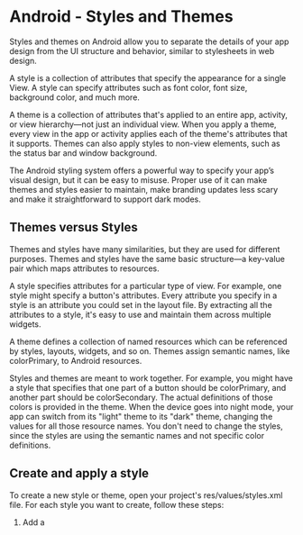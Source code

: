 # Android - Styles and Themes


Styles and themes on Android allow you to separate the details of your app design from the UI structure and behavior,
similar to stylesheets in web design.

A style is a collection of attributes that specify the appearance for a single View. A style can specify attributes such as font color, font size,
background color, and much more.

A theme is a collection of attributes that's applied to an entire app, activity, or view hierarchy—not just an individual view.
When you apply a theme, every view in the app or activity applies each of the theme's attributes that it supports. Themes can also apply styles
to non-view elements, such as the status bar and window background.

The Android styling system offers a powerful way to specify your app’s visual design, but it can be easy to misuse. Proper use of it can 
make themes and styles easier to maintain, make branding updates less scary and make it straightforward to support dark modes.

## Themes versus Styles

 Themes and styles have many similarities, but they are used for different purposes. Themes and styles have the same basic 
 structure—a key-value pair which maps attributes to resources.

A style specifies attributes for a particular type of view. For example, one style might specify a button's attributes. Every 
attribute you specify in a style is an attribute you could set in the layout file. By extracting all the attributes to a style,
it's easy to use and maintain them across multiple widgets.

A theme defines a collection of named resources which can be referenced by styles, layouts, widgets, and so on. Themes assign
semantic names, like colorPrimary, to Android resources.

Styles and themes are meant to work together. For example, you might have a style that specifies that one part of a button
should be colorPrimary, and another part should be colorSecondary. The actual definitions of those colors is provided in the
theme. When the device goes into night mode, your app can switch from its "light" theme to its "dark" theme, changing the values
for all those resource names. You don't need to change the styles, since the styles are using the semantic names and not specific color definitions. 

## Create and apply a style

To create a new style or theme, open your project's res/values/styles.xml file. For each style you want to create, follow these steps:

  1. Add a <style> element with a name that uniquely identifies the style.
  2. Add an <item> element for each style attribute you want to define. 
     The name in each item specifies an attribute you would otherwise use as an XML attribute in your layout. 
     The value in the <item> element is the value for that attribute.
  
For example, if you define the following style:
  
```
<?xml version="1.0" encoding="utf-8"?>
<resources>
    <style name="GreenText" parent="TextAppearance.AppCompat">
        <item name="android:textColor">#00FF00</item>
    </style>
</resources>
```

You can apply the style to a view as follows:
  
```
<TextView
    style="@style/GreenText"
    ... />
```
  
Each attribute specified in the style is applied to that view if the view accepts it.
The view simply ignores any attributes that it does not accept.

  
> Note: Only the element to which you add the style attribute receives those style attributes—any child views do not apply the styles.
  If you want child views to inherit styles, instead apply the style with the android:theme attribute.

  
However, instead of applying a style to individual views, you'll usually apply styles as a theme for your 
entire app, activity, or collection of views.

  
## Extend and customize a style
  
When creating your own styles, you should always extend an existing style from the framework or support library so that you
maintain compatibility with platform UI styles. To extend a style, specify the style you want to extend with the parent attribute. You can then override the inherited style attributes and add new ones.

For example, you can inherit the Android platform's default text appearance and modify it as follows:
  
  ```
  <style name="GreenText" parent="@android:style/TextAppearance">
    <item name="android:textColor">#00FF00</item>
  </style>
  ```
  
  However, you should always inherit your core app styles from the Android Support Library. The styles in the support library provide 
  compatibility with Android 4.0 (API level 14) and higher by optimizing each style for the UI attributes available in each version. 
  The support library styles often have a name similar to the style from the platform, but with AppCompat included.

  To inherit styles from a library or your own project, declare the parent style name without the @android:style/ part shown above.
  For example, the following example inherits text appearance styles from the support library:
  
  ```
  <style name="GreenText" parent="TextAppearance.AppCompat">
    <item name="android:textColor">#00FF00</item>
  </style>
  ```
  You can also inherit styles (except those from the platform) by extending a style's name with a dot notation, instead of using the parent
  attribute. That is, prefix the name of your style with the name of the style you want to inherit, separated by a period. You should usually 
  do this only when extending your own styles, not styles from other libraries. For example, the following style inherits all styles from 
  the GreenText style above and then increases the text size:
  
  
  ```
  <style name="GreenText.Large">
    <item name="android:textSize">22dp</item>
  </style>
  ```
  
  You can continue inheriting styles like this as many times as you'd like by chaining on more names.
  
  > Note: If you use the dot notation to extend a style, and you also include the parent attribute,
    then the parent styles override any styles inheritted through the dot notation.
  
  To find which attributes you can declare with an <item> tag, refer to the "XML attributes" table in the various class references.
  All views support XML attributes from the base View class, and many views add their own special attributes. For example, the TextView 
  XML attributes includes the android:inputType attribute that you can apply to a text view that receives input, such as an EditText widget.

  
## Apply a style as a theme
  
  You can create a theme the same way you create styles. The difference is how you apply it: instead of applying a style with 
  the style attribute on a view, you apply a theme with the android:theme attribute on either the <application> tag or an <activity> tag in 
  the AndroidManifest.xml file.

  For example, here's how to apply the Android Support Library's material design "dark" theme to the whole app: 
  
  ```
  <manifest ... >
    <application android:theme="@style/Theme.AppCompat" ... >
    </application>
  </manifest>
  ```
  
  And here's how to apply the "light" theme to just one activity:
  
  
  ```
  <manifest ... >
    <application ... >
        <activity android:theme="@style/Theme.AppCompat.Light" ... >
        </activity>
    </application>
  </manifest>
  ```
  
  Now every view in the app or activity applies the styles defined in the given theme. If a view supports only some of the attributes 
  declared in the style, then it applies only those attributes and ignores the ones it does not support.

  Beginning with Android 5.0 (API level 21) and Android Support Library v22.1, you can also specify the android:theme attribute
  to a view in your layout file. This modifies the theme for that view and any child views, which is useful for altering theme color
  palettes in a specific portion of your interface.

  The previous examples show how to apply a theme such as Theme.AppCompat that's supplied by the Android Support Library. But you'll 
  usually want to customize the theme to fit your app's brand. The best way to do so is to extend these styles from the support library
  and override some of the attributes, as described in the next section.
  
  
  
  
  
  
  
  
  
  
  
  
  
  
  
  
  
  
